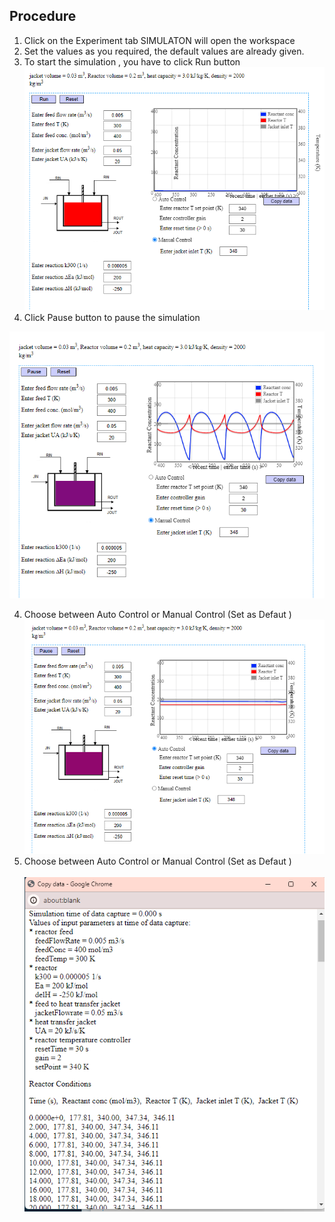 ## Procedure


1. Click on the Experiment tab SIMULATON will open the workspace
2. Set the values as you required, the default values are already given.                             
2. To start the simulation , you have to click Run button</br>
<img src="images/exp4_1.png"  /></br>
3. Click Pause button to pause the simulation </br>

<img src="images/exp4_2.png"  /> </br>

4. Choose between Auto Control or Manual Control (Set as Defaut ) </br>
<img src="images/exp4_3.png"  /> </br>  
4. Choose between Auto Control or Manual Control (Set as Defaut ) </br>                          
      <img src="images/exp4_4.png"  /> </br>        
                            
         
